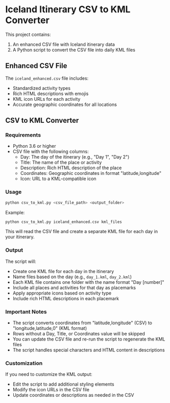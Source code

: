 # Iceland Itinerary CSV to KML Converter

This project contains:
1. An enhanced CSV file with Iceland itinerary data
2. A Python script to convert the CSV file into daily KML files

## Enhanced CSV File

The `iceland_enhanced.csv` file includes:
- Standardized activity types
- Rich HTML descriptions with emojis
- KML icon URLs for each activity
- Accurate geographic coordinates for all locations

## CSV to KML Converter

### Requirements
- Python 3.6 or higher
- CSV file with the following columns:
  - Day: The day of the itinerary (e.g., "Day 1", "Day 2")
  - Title: The name of the place or activity
  - Description: Rich HTML description of the place
  - Coordinates: Geographic coordinates in format "latitude,longitude"
  - Icon: URL to a KML-compatible icon

### Usage

```bash
python csv_to_kml.py <csv_file_path> <output_folder>
```

Example:
```bash
python csv_to_kml.py iceland_enhanced.csv kml_files
```

This will read the CSV file and create a separate KML file for each day in your itinerary.

### Output

The script will:
- Create one KML file for each day in the itinerary
- Name files based on the day (e.g., `day_1.kml`, `day_2.kml`)
- Each KML file contains one folder with the name format "Day [number]"
- Include all places and activities for that day as placemarks
- Apply appropriate icons based on activity type
- Include rich HTML descriptions in each placemark

### Important Notes

- The script converts coordinates from "latitude,longitude" (CSV) to "longitude,latitude,0" (KML format)
- Rows without a Day, Title, or Coordinates value will be skipped
- You can update the CSV file and re-run the script to regenerate the KML files
- The script handles special characters and HTML content in descriptions

### Customization

If you need to customize the KML output:
- Edit the script to add additional styling elements
- Modify the icon URLs in the CSV file
- Update coordinates or descriptions as needed in the CSV
